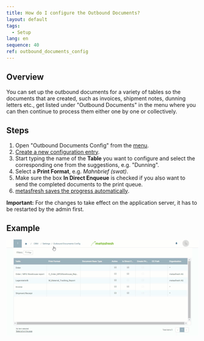 ```yaml
---
title: How do I configure the Outbound Documents?
layout: default
tags:
  - Setup
lang: en
sequence: 40
ref: outbound_documents_config
---
```


## Overview
You can set up the outbound documents for a variety of tables so the documents that are created, such as invoices, shipment notes, dunning letters etc., get listed under "Outbound Documents" in the menu where you can then continue to process them either one by one or collectively.

## Steps
1. Open "Outbound Documents Config" from the [menu](Menu).
1. [Create a new configuration entry](New_Record_Window).
1. Start typing the name of the **Table** you want to configure and select the corresponding one from the suggestions, e.g. "Dunning".
1. Select a **Print Format**, e.g. *Mahnbrief (swat)*.
1. Make sure the box **In Direct Enqueue** is checked if you also want to send the completed documents to the print queue.
1. [metasfresh saves the progress automatically](Saveindicator).

**Important:** For the changes to take effect on the application server, it has to be restarted by the admin first.

## Example
![](assets/Outbound_documents_config+dunning.gif)
